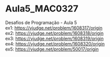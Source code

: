 # Aula5_MAC0327
Desafios de Programação - Aula 5 <br/>
ex1:  https://vjudge.net/problem/1608317/origin<br/>
ex2:  https://vjudge.net/problem/1608318/origin<br/>
ex3:  https://vjudge.net/problem/1608319/origin<br/>
ex4:  https://vjudge.net/problem/1608320/origin<br/>
ex5:  https://vjudge.net/problem/50017/origin
